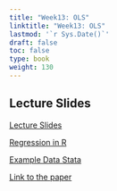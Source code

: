 ```yaml
---
title: "Week13: OLS"
linktitle: "Week13: OLS"
lastmod: '`r Sys.Date()`'
draft: false
toc: false
type: book
weight: 130
---
```


## Lecture Slides

[Lecture Slides](PS_2010_Week13_OLS.pdf)

[Regression in R](linear_regression_example.R)

[Example Data Stata](example_data.dta)

[Link to the paper](https://journals.sagepub.com/doi/10.1177/0010414003036005004)


